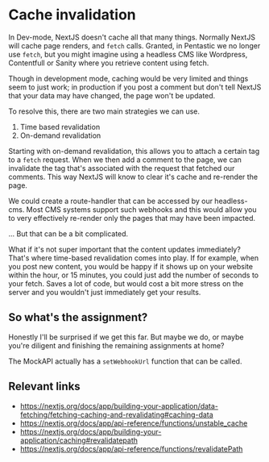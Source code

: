 # Cache invalidation

In Dev-mode, NextJS doesn't cache all that many things. Normally NextJS will cache page renders, and `fetch` calls. Granted, in Pentastic we no longer use `fetch`, but you might imagine using a headless CMS like Wordpress, Contentfull or Sanity where you retrieve content using fetch.

Though in development mode, caching would be very limited and things seem to just work; in production if you post a comment but don't tell NextJS that your data may have changed, the page won't be updated.

To resolve this, there are two main strategies we can use.

1. Time based revalidation
2. On-demand revalidation

Starting with on-demand revalidation, this allows you to attach a certain tag to a `fetch` request. When we then add a comment to the page, we can invalidate the tag that's associated with the request that fetched our comments. This way NextJS will know to clear it's cache and re-render the page.

We could create a route-handler that can be accessed by our headless-cms. Most CMS systems support such webhooks and this would allow you to very effectively re-render only the pages that may have been impacted.

... But that can be a bit complicated.

What if it's not super important that the content updates immediately? That's where time-based revalidation comes into play. If for example, when you post new content, you would be happy if it shows up on your website within the hour, or 15 minutes, you could just add the number of seconds to your fetch. Saves a lot of code, but would cost a bit more stress on the server and you wouldn't just immediately get your results.

## So what's the assignment?

Honestly I'll be surprised if we get this far. But maybe we do, or maybe you're diligent and finishing the remaining assignments at home?

The MockAPI actually has a `setWebhookUrl` function that can be called.

## Relevant links

- https://nextjs.org/docs/app/building-your-application/data-fetching/fetching-caching-and-revalidating#caching-data
- https://nextjs.org/docs/app/api-reference/functions/unstable_cache
- https://nextjs.org/docs/app/building-your-application/caching#revalidatepath
- https://nextjs.org/docs/app/api-reference/functions/revalidatePath

